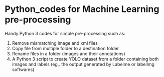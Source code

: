 # Python_codes for Machine Learning pre-processing

Handy Python 3 codes for simple pre-processing such as:
<ol>
  <li>Remove mismatching image and xml files</li> 
  <li>Copy file from multiple folder to a destination folder</li>
  <li>Rename files in a folder (images and their annotations)</li>
  <li>A Python 3 script to create YOLO dataset from a folder containing both images and labels (eg,. the output generated by Labelme or labelImg softwares)</li>
</ol>

